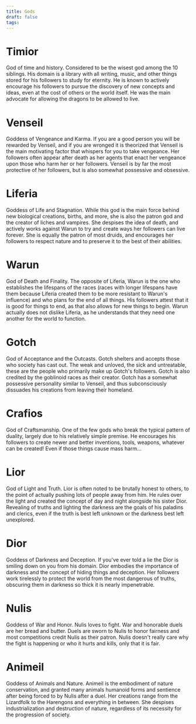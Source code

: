```yaml
---
title: Gods
draft: false
tags:
---
```

 

 
# Timior
God of time and history. Considered to be the wisest god among the 10 siblings. His domain is a library with all writing, music, and other things stored for his followers to study for eternity. He is known to actively encourage his followers to pursue the discovery of new concepts and ideas, even at the cost of others or the world itself. He was the main advocate for allowing the dragons to be allowed to live.
# Venseil
Goddess of Vengeance and Karma. If you are a good person you will be rewarded by Venseil, and if you are wronged it is theorized that Venseil is the main motivating factor that whispers for you to take vengeance. Her followers often appear after death as her agents that enact her vengeance upon those who harm her or her followers. Venseil is by far the most protective of her followers, but is also somewhat possessive and obsessive.
# Liferia
Goddess of Life and Stagnation. While this god is the main force behind new biological creations, births, and more, she is also the patron god and the creator of liches and vampires. She despises the idea of death, and actively works against Warun to try and create ways her followers can live forever. She is equally the patron of most druids, and encourages her followers to respect nature and to preserve it to the best of their abilities.
# Warun
God of Death and Finality. The opposite of Liferia, Warun is the one who establishes the lifespans of the races (races with longer lifespans have them because Liferia created them to be more resistant to Warun's influence) and who plans for the end of all things. His followers attest that it is good for things to end, as that also allows for new things to begin. Warun actually does not dislike Liferia, as he understands that they need one another for the world to function.
# Gotch
God of Acceptance and the Outcasts. Gotch shelters and accepts those who society has cast out. The weak and unloved, the sick and untreatable, these are the people who primarily make up Gotch's followers. Gotch is also credited by the goblinoid races as their creator. Gotch has a somewhat possessive personality similar to Venseil, and thus subconsciously dissuades his creations from leaving their homeland.
# Crafios
God of Craftsmanship. One of the few gods who break the typical pattern of duality, largely due to his relatively simple premise. He encourages his followers to create newer and better inventions, tools, weapons, whatever can be created! Even if those things cause mass harm...
# Lior
God of Light and Truth. Lior is often noted to be brutally honest to others, to the point of actually pushing lots of people away from him. He rules over the light and created the concept of day and night alongside his sister Dior. Revealing of truths and lighting the darkness are the goals of his paladins and clerics, even if the truth is best left unknown or the darkness best left unexplored.
# Dior
Goddess of Darkness and Deception. If you've ever told a lie the Dior is smiling down on you from his domain. Dior embodies the importance of darkness and the concept of hiding things and deception. Her followers work tirelessly to protect the world from the most dangerous of truths, obscuring them in darkness so thick it is nearly impenetrable.
# Nulis
Goddess of War and Honor. Nulis loves to fight. War and honorable duels are her bread and butter. Duels are sworn to Nulis to honor fairness and most competitions credit Nulis as their patron. Nulis doesn't really care why the fight is happening or who it hurts and kills, only that it is fair.
# Animeil
Goddess of Animals and Nature. Animeil is the embodiment of nature conservation, and granted many animals humanoid forms and sentience after being forced to by Nulis after a duel. Her creations range from the Lizardfolk to the Harengons and everything in between. She despises industrialization and destruction of nature, regardless of its necessity for the progression of society.